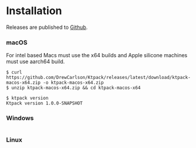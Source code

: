 # Installation

Releases are published to [Github](https://github.com/DrewCarlson/ktpack/releases).

### macOS

For intel based Macs must use the x64 builds and Apple silicone machines must use aarch64 build.

```shell
$ curl https://github.com/DrewCarlson/Ktpack/releases/latest/download/ktpack-macos-x64.zip -o ktpack-macos-x64.zip
$ unzip ktpack-macos-x64.zip && cd ktpack-macos-x64

$ ktpack version
Ktpack version 1.0.0-SNAPSHOT
```

### Windows


```shell

```

### Linux
